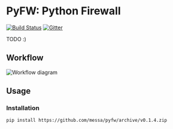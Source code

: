 PyFW: Python Firewall
=====================

[![Build Status](https://travis-ci.org/messa/pyfw.svg?branch=master)](https://travis-ci.org/messa/pyfw)
[![Gitter](https://img.shields.io/gitter/room/nwjs/nw.js.svg)](https://gitter.im/pyfw/Lobby)

TODO :)

Workflow
--------

![Workflow diagram](https://cdn.rawgit.com/messa/pyfw/master/doc/workflow-diagram/wd.svg)

Usage
-----

### Installation

    pip install https://github.com/messa/pyfw/archive/v0.1.4.zip
